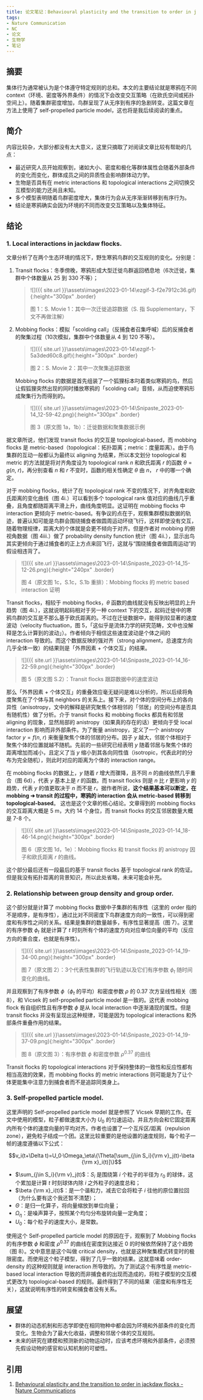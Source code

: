 ```yaml
---
title: 论文笔记：Behavioural plasticity and the transition to order in jackdaw flocks
tags: 
- Nature Communication 
- NC 
- 论文 
- 生物学 
- 笔记
---
```


## 摘要

集体行为通常被认为是个体遵守特定规则的总和。本文的主要结论就是寒鸦在不同 context（环境、密度等外界条件）的情况下会改变交互策略（在欧氏空间或拓扑空间上）。随着集群密度增加，鸟群呈现了从无序到有序的急剧转变。这篇文章在方法上使用了 self-propelled particle model，这也将是我后续阅读的重点。

<!--more-->

## 简介

内容比较杂，大部分都没有太大意义，这里只摘取了对阅读文章比较有帮助的几点：

- 最近研究人员开始观察到，诸如大小、密度和极化等群体属性会随着外部条件的变化而变化，群体成员之间的异质性会影响群体动力学。
- 生物是否具有在 metric interactions 和 topological interactions 之间切换交互模型的能力还尚且未知。
- 多个模型表明随着鸟群密度增大，集体行为会从无序渐渐转移到有序行为。
- 结论是寒鸦确实会因为环境的不同而改变交互策略以及集体特征。

## 结论

### 1. Local interactions in jackdaw flocks.

文章分析了在两个生态环境的情况下，野生寒鸦鸟群的交互规则的变化。分别是：

1. Transit flocks：冬季傍晚，寒鸦形成大型迁徙鸟群返回栖息地（6次迁徙，集群中个体数量从 25 到 330 不等）；
   > ![]({{ site.url }}\assets\images\2023-01-14\ezgif-3-f2e7912c36.gif){:height="300px" .border}
   >
   > 图 1：S. Movie 1：其中一次迁徙追踪数据（S. 指 Supplementary，下文不再做注解）

2. Mobbing flocks：模拟「scolding call」（反捕食者召集呼喊）后的反捕食者的聚集过程（10次模拟，集群中个体数量从 4 到 120 不等）。

   > ![]({{ site.url }}\assets\images\2023-01-14\ezgif-1-5a3ded60c8.gif){:height="300px" .border} 
   >
   > 图 2：S. Movie 2：其中一次聚集追踪数据

   Mobbing flocks 的数据是首先组装了一个狐狸标本叼着类似寒鸦的鸟，然后让假狐狸突然出现的同时播放寒鸦的「scolding call」音频，从而迫使寒鸦形成聚集行为而得到的。

   > ![]({{ site.url }}\assets\images\2023-01-14\Snipaste_2023-01-14_12-59-42.png){:height="300px" .border} 
   >
   > 图 3（原文图 1a，1b）：迁徙数据和聚集数据示例

据文章所说，他们发现 transit flocks 的交互是 topological-based，而 mobbing flocks 是 metric-based（topological：拓扑距离；metric：度量距离）。由于鸟集群的互动一般都认为最终以 aligning 为结果，所以本文划分 topological 和 metric 的方法就是将对齐角度设为 topological rank $n$ 和欧氏距离 $r$ 的函数 $\theta=g(n,\ r)$，再分别查看 $n$ 和 $r$ 不变时，函数的相关性确定 $\theta$ 由 $n$， $r$ 中的哪一个确定。

对于 mobbing flocks，统计了在 topological rank 不变的情况下，对齐角度和欧氏距离的变化曲线（图 4i.）可以看到多个 topological rank 值对应的曲线几乎重叠，且角度都随距离平滑上升，曲线角度明显。这证明在 mobbing flocks 中 interaction 更倾向于 metric-based。有争议的点在于，观察集群模拟数据的轨迹，普遍认知可能是鸟群会围绕捕食者做圆周运动环绕飞行，这样即使没有交互，随着物理规律，距离大的个体就是会更不倾向于对齐。但是作者对 mobbing 的俯视角数据（图 4iii.）做了 probability density function 统计（图 4ii.），显示出鸟其实更倾向于通过捕食者的正上方点来回飞行，这就与“围绕捕食者做圆周运动”的假设相违背了。

> ![]({{ site.url }}\assets\images\2023-01-14\Snipaste_2023-01-14_15-12-26.png){:height="240px" .border} 
>
> 图 4（原文图 1c，S.1c，S.1b 重排）：Mobbing flocks 的 metric based interaction 证明

Transit flocks，相较于 mobbing flocks，$\theta$ 函数的曲线就没有反映出明显的上升趋势（图 4i.），这就说明起码相对于另一种 context 下的交互，起码迁徙中的寒鸦鸟群的交互是不那么基于欧氏距离的。不过在迁徙数据中，能得到较显著的速度波动（velocity fluctuation，图 5，「这似乎是流体力学的研究范畴，文中也没解释是怎么计算到的波动」）。作者倾向于相信这些速度波动是个体之间的 interaction 导致的。而这个数据反映的强对齐（strong alignment，总速度方向几乎全体一致）的结果则是「外界因素 + 个体交互」的结果。

> ![]({{ site.url }}\assets\images\2023-01-14\Snipaste_2023-01-14_16-22-59.png){:height="300px" .border} 
>
> 图 5（原文图 S.2）：Transit flocks 跟踪数据中的速度波动

那么「外界因素 + 个体交互」的重叠效应毫无疑问是难以分析的，所以后续将角度聚焦在了个体与其 neighbors 的关系上。接下来，对个体的空间分布上的各向异性（anisotropy，文中的解释是研究聚焦个体相邻的「邻居」的空间分布是否具有随机性）做了分析。介于 transit flocks 和 mobbing flocks 都具有和邻居 aligning 的现象，显然局部的 anistropy（如果真的存在的话）更倾向于受 local interaction 影响而非外部条件。为了衡量 anistropy，定义了一个 anistropy factor $y=f(n,\ r)$ 来衡量聚焦个体的邻居的分布。因子 $y$ 越大，邻居个体相对于聚焦个体的位置就越不随机。先前的一些研究已经表明 $y$ 随着邻居与聚焦个体的距离增加而减小，且定义了当 $y$ 缩小到其各向同性值（isotropic，代表此时的分布为完全随机），则此时对应的距离为个体的 interaction range。

在 mobbing flocks 的数据上，$y$ 随着 $r$ 增大而骤降，且不同 $n$ 的曲线依然几乎重合（图 6d），代表 $y$ 基本上是 $r$ 的函数。而 transit flocks 则是 $n$ 比 $r$ 更影响 $y$ 的趋势，代表 $y$ 的值更取决于 $n$ 而不是 $r$。据作者所说，**这个结果基本可以断定，在 mobbing ➔ transit 的过程中，寒鸦的 interaction 会从 metric-based 转移到 topological-based**。 这也是这个文章的核心结论。文章得到的 mobbing flocks 的交互距离大概是 5 m，大约 14 个身位，而 transit flocks 的交互邻居数量大概是 7-8 个。

> ![]({{ site.url }}\assets\images\2023-01-14\Snipaste_2023-01-14_18-46-14.png){:height="300px" .border} 
>
> 图 6（原文图 1d，1e）：Mobbing flocks 和 transit flocks 的 anistropy 因子和欧氏距离 $r$ 的曲线。

这个部分最后还有一段最后的基于 transit flocks 基于 topological rank 的佐证。但是我没有拓扑距离的背景知识，所以此处省略，未来可能会补充。

### 2. Relationship between group density and group order.

这个部分就是计算了 mobbing flocks 数据中子集群的有序性（这里的 order 指的不是顺序，是有序性），通过比对不同密度下鸟群速度方向的一致性，可以得到密度和有序性之间的关系。结果是集群的数量越多，有序性显著提高（图 7）。这里的有序参数 $\phi_t$ 就是计算了 $t$ 时刻所有个体的速度方向对应单位向量的平均（反应方向的重合度，也就是有序性）。

> ![]({{ site.url }}\assets\images\2023-01-14\Snipaste_2023-01-14_19-34-00.png){:height="300px" .border} 
>
> 图 7（原文图 2）：3个代表性集群的飞行轨迹以及它们有序参数 $\phi_t$ 随时间变化的曲线。

并且观察到了有序参数 $\phi$（$\phi_t$ 的平均）和密度参数 $\rho$ 的 0.37 次方呈线性相关（图 8），和 Vicsek 的 self-propelled particle model 是一致的。这代表 mobbing flock 有自组织性且有序参数 $\phi$ 是从 local interaction 中逐渐涌现的属性。但是 transit flocks 并没有呈现出这种规律，可能是因为 topological interactions 和外部条件重叠作用的结果。

> ![]({{ site.url }}\assets\images\2023-01-14\Snipaste_2023-01-14_19-37-09.png){:height="300px" .border} 
>
> 图 8（原文图 3）：有序参数 $\phi$ 和密度参数 $\rho^{0.37}$ 的曲线

Transit flocks 的 topological interactions 对于保持整体的一致性和反应性都有相当高效的效果，而 mobbing flocks 的 metric interactions 则可能是为了让个体更能集中注意力到捕食者而不是追踪同类身上。

### 3. Self-propelled particle model.

这里声明的 Self-propelled particle model 就是参照了 Vicsek 早期的工作。在文中使用的模型，粒子都做速度大小为 $U_0$ 的匀速运动，并且方向会和它固定距离内所有个体的速度向量的平均对齐。作者也设置了一个互斥区/距离（repulsion zone），避免粒子结成一个团。这里比较重要的是他设置的速度规则，每个粒子一帧的速度遵循以下公式：

$$v_i(t+\Delta t)=U_0·\Omega_\eta\{\Theta[\sum_{j\in S_i}{\rm v}_j(t)-\beta {\rm x}_i(t)]\}$$

- $\sum_{j\in S_i}{\rm v}_j(t)$：$S_i$ 是围绕第 $i$ 个粒子的半径为 $r_0$ 的球体，这个累加是计算 $t$ 时刻球体内除 $i$ 之外粒子的速度总和；
- $\beta {\rm x}_i(t)$：是一个谐和力，减去它会将粒子 $i$ 往他的原位置拉回（为什么要有这个我还暂不清楚）；
- $\Theta$：是归一化算子，将向量缩放到单位向量；
- $\Omega_\eta$：是噪声算子，按照某个均匀分布旋转向量一定角度；
- $U_0$：每个粒子的速度大小，是常数。

使用这个 Self-propelled particle model 的原因在于，观察到了 Mobbing flocks 的有序参数 $\phi$ 和密度 $\rho^{0.37}$ 的曲线在密度到达接近 0 的时候依然保持了这个趋势（图 8）。文中意思是这个叫做 critical density，也就是这种聚集模式转变时的极限密度。而使用这个粒子模型，得到了几乎一致的结果。这就意味着 order-density 的这种规则就是 interaction 所导致的。为了测试这个有序性是 metric-based local interaction 导致的而非捕食者的出现而造成的，将粒子模型的交互模式更改为 topological-based 的规则。最终得到了不同的结果（密度和有序性无关），这就说明有序性的转变和捕食者没有关系。

## 展望

- 群体的动态机制和形态学即使在相同物种中都会因为环境和外部条件的变化而变化。生物会为了最大化收益，调整和邻居个体的交互规则。
- 未来的研究在建模和预测新的动物运动时，应该考虑环境和外部条件，必须预先假设动物的感官和认知机制的可塑性。

## 引用

1. [Behavioural plasticity and the transition to order in jackdaw flocks - Nature Communications](https://www.nature.com/articles/s41467-019-13281-4)
